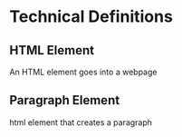 # Technical Definitions
## HTML Element
An HTML element goes into a webpage
## Paragraph Element
html element that creates a paragraph
